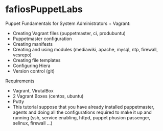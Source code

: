 # fafiosPuppetLabs
Puppet Fundamentals for System Administrators + Vagrant:
* Creating Vagrant files (puppetmaster, ci, produbuntu)
* Puppetmaster configuration
* Creating manifests
* Creating and using modules (mediawiki, apache, mysql, ntp, firewall, vcsrepo)
* Creating file templates
* Configuring Hiera
* Version control (git)

Requirements

* Vagrant, VirutalBox
* 2 Vagrant Boxes (centos, ubuntu)
* Putty
* This tutorial suppose that you have already installed puppetmaster, agents and doing all the configurations required to make it up and running (ssh, service enabling, httpd, puppet phusion passenger, selinux, firewall ...)
